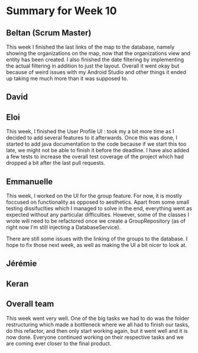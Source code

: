 # Summary for Week 10

## Beltan (Scrum Master)

This week I finished the last links of the map to the database, namely showing the organizations on the map, now that the organizations view and entity has been created. I also finished the date filtering by implementing the actual filtering in addition to just the layout. Overall it went okay but because of weird issues with my Android Studio and other things it ended up taking me much more than it was supposed to.

## David



## Eloi 
This week, I finished the User Profile UI : took my a bit more time as I decided to add several features to it afterwards. Once this was done, I started to add java documentation to the code because if we start this too late, we might not be able to finish it before the deadline. I have also added a few tests to increase the overall test coverage of the project which had dropped a bit after the last pull requests.



## Emmanuelle

This week, I worked on the UI for the group feature. For now, it is mostly foccused on functionality as opposed to aesthetics. Apart from some small testing dissifuclties which I managed to solve in the end, everything went as expected without any particular difficulties. However, some of the classes I wrote will need to be refactored once we create a GroupRepository (as of right now I'm still injecting a DatabaseService).

There are still some issues with the linking of the groups to the database. I hope to fix those next week, as well as making the UI a bit nicer to look at.

## Jérémie 



## Keran



## Overall team

This week went very well. One of the big tasks we had to do was the folder restructuring which made a bottleneck where we all had to finish our tasks, do this refactor, and then only start working again, but it went well and it is now done. Everyone continued working on their respective tasks and we are coming ever closer to the final product.
